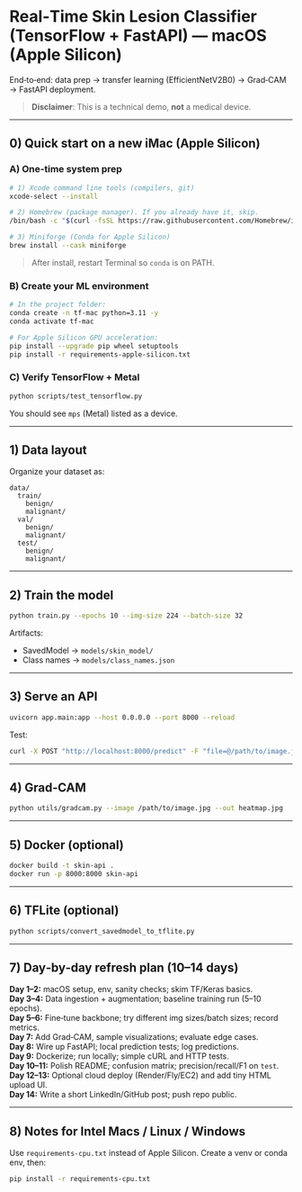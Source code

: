 # Real‑Time Skin Lesion Classifier (TensorFlow + FastAPI) — macOS (Apple Silicon)

End‑to‑end: data prep → transfer learning (EfficientNetV2B0) → Grad‑CAM → FastAPI deployment.

> **Disclaimer**: This is a technical demo, **not** a medical device.

---

## 0) Quick start on a new iMac (Apple Silicon)

### A) One‑time system prep
```bash
# 1) Xcode command line tools (compilers, git)
xcode-select --install

# 2) Homebrew (package manager). If you already have it, skip.
/bin/bash -c "$(curl -fsSL https://raw.githubusercontent.com/Homebrew/install/HEAD/install.sh)"

# 3) Miniforge (Conda for Apple Silicon)
brew install --cask miniforge
```
> After install, restart Terminal so `conda` is on PATH.

### B) Create your ML environment
```bash
# In the project folder:
conda create -n tf-mac python=3.11 -y
conda activate tf-mac

# For Apple Silicon GPU acceleration:
pip install --upgrade pip wheel setuptools
pip install -r requirements-apple-silicon.txt
```

### C) Verify TensorFlow + Metal
```bash
python scripts/test_tensorflow.py
```
You should see `mps` (Metal) listed as a device.

---

## 1) Data layout
Organize your dataset as:
```
data/
  train/
    benign/
    malignant/
  val/
    benign/
    malignant/
  test/
    benign/
    malignant/
```

---

## 2) Train the model
```bash
python train.py --epochs 10 --img-size 224 --batch-size 32
```
Artifacts:
- SavedModel → `models/skin_model/`
- Class names → `models/class_names.json`

---

## 3) Serve an API
```bash
uvicorn app.main:app --host 0.0.0.0 --port 8000 --reload
```
Test:
```bash
curl -X POST "http://localhost:8000/predict" -F "file=@/path/to/image.jpg"
```

---

## 4) Grad‑CAM
```bash
python utils/gradcam.py --image /path/to/image.jpg --out heatmap.jpg
```

---

## 5) Docker (optional)
```bash
docker build -t skin-api .
docker run -p 8000:8000 skin-api
```

---

## 6) TFLite (optional)
```bash
python scripts/convert_savedmodel_to_tflite.py
```

---

## 7) Day‑by‑day refresh plan (10–14 days)

**Day 1–2:** macOS setup, env, sanity checks; skim TF/Keras basics.  
**Day 3–4:** Data ingestion + augmentation; baseline training run (5–10 epochs).  
**Day 5–6:** Fine‑tune backbone; try different img sizes/batch sizes; record metrics.  
**Day 7:** Add Grad‑CAM, sample visualizations; evaluate edge cases.  
**Day 8:** Wire up FastAPI; local prediction tests; log predictions.  
**Day 9:** Dockerize; run locally; simple cURL and HTTP tests.  
**Day 10–11:** Polish README; confusion matrix; precision/recall/F1 on `test`.  
**Day 12–13:** Optional cloud deploy (Render/Fly/EC2) and add tiny HTML upload UI.  
**Day 14:** Write a short LinkedIn/GitHub post; push repo public.

---

## 8) Notes for Intel Macs / Linux / Windows
Use `requirements-cpu.txt` instead of Apple Silicon. Create a venv or conda env, then:
```bash
pip install -r requirements-cpu.txt
```
